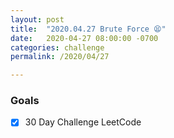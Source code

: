 ```yaml
---
layout: post
title:  "2020.04.27 Brute Force 😫"
date:   2020-04-27 08:00:00 -0700
categories: challenge
permalink: /2020/04/27

---
```


### Goals
- [x] 30 Day Challenge LeetCode
